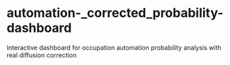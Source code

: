 # automation-_corrected_probability-dashboard
Interactive dashboard for occupation automation probability analysis with real diffusion correction
